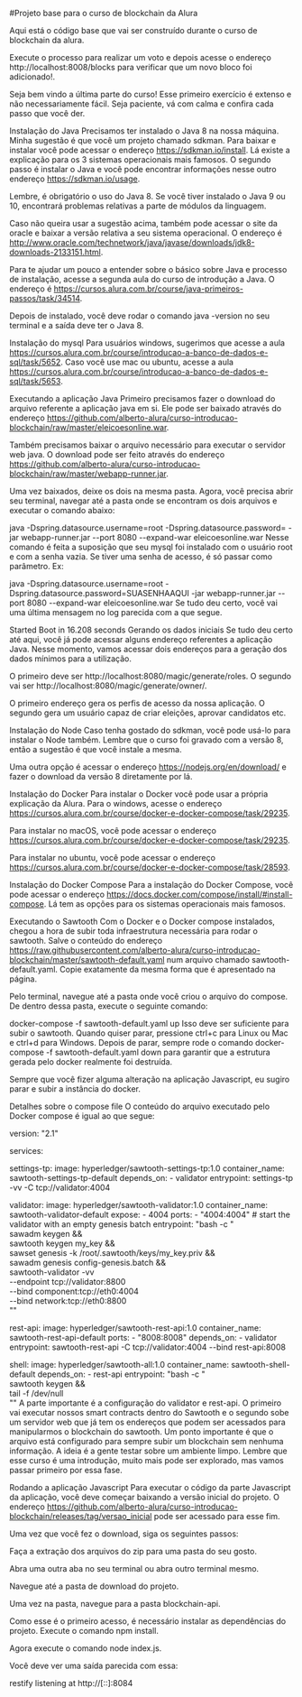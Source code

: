 #Projeto base para o curso de blockchain da Alura

Aqui está o código base que vai ser construído durante o curso de blockchain da alura. 
  	
Execute o processo para realizar um voto e depois acesse o endereço http://localhost:8008/blocks para verificar que um novo bloco foi adicionado!.


Seja bem vindo a última parte do curso! Esse primeiro exercício é extenso e não necessariamente fácil. Seja paciente, vá com calma e confira cada passo que você der.

Instalação do Java
Precisamos ter instalado o Java 8 na nossa máquina. Minha sugestão é que você um projeto chamado sdkman. Para baixar e instalar você pode acessar o endereço https://sdkman.io/install. Lá existe a explicação para os 3 sistemas operacionais mais famosos. O segundo passo é instalar o Java e você pode encontrar informações nesse outro endereço https://sdkman.io/usage.

Lembre, é obrigatório o uso do Java 8. Se você tiver instalado o Java 9 ou 10, encontrará problemas relativas a parte de módulos da linguagem.

Caso não queira usar a sugestão acima, também pode acessar o site da oracle e baixar a versão relativa a seu sistema operacional. O endereço é http://www.oracle.com/technetwork/java/javase/downloads/jdk8-downloads-2133151.html.

Para te ajudar um pouco a entender sobre o básico sobre Java e processo de instalação, acesse a segunda aula do curso de introdução a Java. O endereço é https://cursos.alura.com.br/course/java-primeiros-passos/task/34514.

Depois de instalado, você deve rodar o comando java -version no seu terminal e a saída deve ter o Java 8.

Instalação do mysql
Para usuários windows, sugerimos que acesse a aula https://cursos.alura.com.br/course/introducao-a-banco-de-dados-e-sql/task/5652. Caso você use mac ou ubuntu, acesse a aula https://cursos.alura.com.br/course/introducao-a-banco-de-dados-e-sql/task/5653.

Executando a aplicação Java
Primeiro precisamos fazer o download do arquivo referente a aplicação java em si. Ele pode ser baixado através do endereço https://github.com/alberto-alura/curso-introducao-blockchain/raw/master/eleicoesonline.war.

Também precisamos baixar o arquivo necessário para executar o servidor web java. O download pode ser feito através do endereço https://github.com/alberto-alura/curso-introducao-blockchain/raw/master/webapp-runner.jar.

Uma vez baixados, deixe os dois na mesma pasta. Agora, você precisa abrir seu terminal, navegar até a pasta onde se encontram os dois arquivos e executar o comando abaixo:

java -Dspring.datasource.username=root -Dspring.datasource.password=  -jar webapp-runner.jar --port 8080 --expand-war eleicoesonline.war
Nesse comando é feita a suposição que seu mysql foi instalado com o usuário root e com a senha vazia. Se tiver uma senha de acesso, é só passar como parâmetro. Ex:

java -Dspring.datasource.username=root -Dspring.datasource.password=SUASENHAAQUI  -jar webapp-runner.jar --port 8080 --expand-war eleicoesonline.war
Se tudo deu certo, você vai uma última mensagem no log parecida com a que segue.

Started Boot in 16.208 seconds
Gerando os dados iniciais
Se tudo deu certo até aqui, você já pode acessar alguns endereço referentes a aplicação Java. Nesse momento, vamos acessar dois endereços para a geração dos dados mínimos para a utilização.

O primeiro deve ser http://localhost:8080/magic/generate/roles. O segundo vai ser http://localhost:8080/magic/generate/owner/.

O primeiro endereço gera os perfis de acesso da nossa aplicação. O segundo gera um usuário capaz de criar eleições, aprovar candidatos etc.

Instalação do Node
Caso tenha gostado do sdkman, você pode usá-lo para instalar o Node também. Lembre que o curso foi gravado com a versão 8, então a sugestão é que você instale a mesma.

Uma outra opção é acessar o endereço https://nodejs.org/en/download/ e fazer o download da versão 8 diretamente por lá.

Instalação do Docker
Para instalar o Docker você pode usar a própria explicação da Alura. Para o windows, acesse o endereço https://cursos.alura.com.br/course/docker-e-docker-compose/task/29235.

Para instalar no macOS, você pode acessar o endereço https://cursos.alura.com.br/course/docker-e-docker-compose/task/29235.

Para instalar no ubuntu, você pode acessar o endereço https://cursos.alura.com.br/course/docker-e-docker-compose/task/28593.

Instalação do Docker Compose
Para a instalação do Docker Compose, você pode acessar o endereço https://docs.docker.com/compose/install/#install-compose. Lá tem as opções para os sistemas operacionais mais famosos.

Executando o Sawtooth
Com o Docker e o Docker compose instalados, chegou a hora de subir toda infraestrutura necessária para rodar o sawtooth. Salve o conteúdo do endereço https://raw.githubusercontent.com/alberto-alura/curso-introducao-blockchain/master/sawtooth-default.yaml num arquivo chamado sawtooth-default.yaml. Copie exatamente da mesma forma que é apresentado na página.

Pelo terminal, navegue até a pasta onde você criou o arquivo do compose. De dentro dessa pasta, execute o seguinte comando:

docker-compose -f sawtooth-default.yaml up
Isso deve ser suficiente para subir o sawtooth. Quando quiser parar, pressione ctrl+c para Linux ou Mac e ctrl+d para Windows. Depois de parar, sempre rode o comando docker-compose -f sawtooth-default.yaml down para garantir que a estrutura gerada pelo docker realmente foi destruída.

Sempre que você fizer alguma alteração na aplicação Javascript, eu sugiro parar e subir a instância do docker.

Detalhes sobre o compose file
O conteúdo do arquivo executado pelo Docker compose é igual ao que segue:

version: "2.1"

services:

  settings-tp:
    image: hyperledger/sawtooth-settings-tp:1.0
    container_name: sawtooth-settings-tp-default
    depends_on:
      - validator
    entrypoint: settings-tp -vv -C tcp://validator:4004

  validator:
    image: hyperledger/sawtooth-validator:1.0
    container_name: sawtooth-validator-default
    expose:
      - 4004
    ports:
      - "4004:4004"
    # start the validator with an empty genesis batch
    entrypoint: "bash -c \"\
        sawadm keygen && \
        sawtooth keygen my_key && \
        sawset genesis -k /root/.sawtooth/keys/my_key.priv && \
        sawadm genesis config-genesis.batch && \
        sawtooth-validator -vv \
          --endpoint tcp://validator:8800 \
          --bind component:tcp://eth0:4004 \
          --bind network:tcp://eth0:8800 \
        \""

  rest-api:
    image: hyperledger/sawtooth-rest-api:1.0
    container_name: sawtooth-rest-api-default
    ports:
      - "8008:8008"
    depends_on:
      - validator
    entrypoint: sawtooth-rest-api -C tcp://validator:4004 --bind rest-api:8008

  shell:
    image: hyperledger/sawtooth-all:1.0
    container_name: sawtooth-shell-default
    depends_on:
      - rest-api
    entrypoint: "bash -c \"\
        sawtooth keygen && \
        tail -f /dev/null \
        \""
A parte importante é a configuração do validator e rest-api. O primeiro vai executar nossos smart contracts dentro do Sawtooth e o segundo sobe um servidor web que já tem os endereços que podem ser acessados para manipularmos o blockchain do sawtooth. Um ponto importante é que o arquivo está configurado para sempre subir um blockchain sem nenhuma informação. A ideia é a gente testar sobre um ambiente limpo. Lembre que esse curso é uma introdução, muito mais pode ser explorado, mas vamos passar primeiro por essa fase.

Rodando a aplicação Javascript
Para executar o código da parte Javascript da aplicação, você deve começar baixando a versão inicial do projeto. O endereço https://github.com/alberto-alura/curso-introducao-blockchain/releases/tag/versao_inicial pode ser acessado para esse fim.

Uma vez que você fez o download, siga os seguintes passos:

Faça a extração dos arquivos do zip para uma pasta do seu gosto.

Abra uma outra aba no seu terminal ou abra outro terminal mesmo.

Navegue até a pasta de download do projeto.

Uma vez na pasta, navegue para a pasta blockchain-api.

Como esse é o primeiro acesso, é necessário instalar as dependências do projeto. Execute o comando npm install.

Agora execute o comando node index.js.

Você deve ver uma saída parecida com essa:

restify listening at http://[::]:8084
